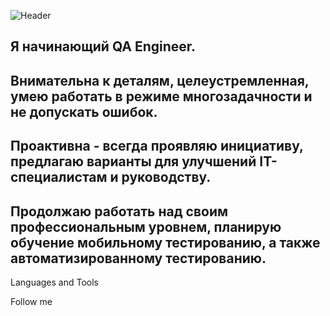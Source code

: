 ![Header](https://github.com/AlexandraXV/Alina-Kulikova/blob/main/assets/п.png)

## Я начинающий QA Engineer.
## Внимательна к деталям, целеустремленная, умею работать в режиме многозадачности и не допускать ошибок.
## Проактивна - всегда проявляю инициативу, предлагаю варианты для улучшений IT-специалистам и руководству.
## Продолжаю работать над своим профессиональным уровнем, планирую обучение мобильному тестированию, а также автоматизированному тестированию.

Languages and Tools

Follow me